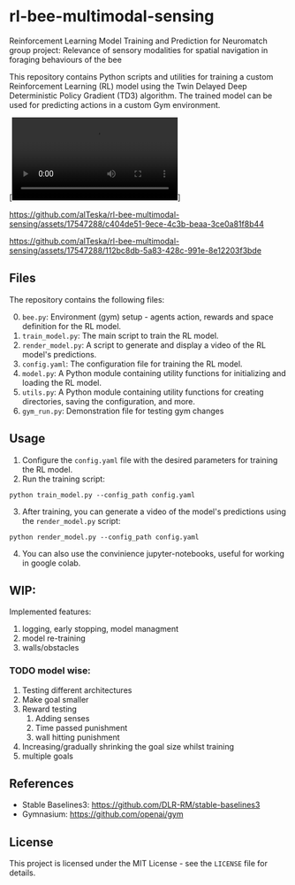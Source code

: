 # rl-bee-multimodal-sensing 
Reinforcement Learning Model Training and Prediction for Neuromatch group project: Relevance of sensory modalities for spatial navigation in foraging behaviours of the bee

This repository contains Python scripts and utilities for training a custom Reinforcement Learning (RL) model using the Twin Delayed Deep Deterministic Policy Gradient (TD3) algorithm. The trained model can be used for predicting actions in a custom Gym environment.


[![Bee Demo](https://raw.githubusercontent.com/alTeska/rl-bee-multimodal-sensing/analysis/complex.mp4)]


https://github.com/alTeska/rl-bee-multimodal-sensing/assets/17547288/c404de51-9ece-4c3b-beaa-3ce0a81f8b44


https://github.com/alTeska/rl-bee-multimodal-sensing/assets/17547288/112bc8db-5a83-428c-991e-8e12203f3bde


## Files

The repository contains the following files:

0. `bee.py`: Environment (gym) setup - agents action, rewards and space definition for the RL model.
1. `train_model.py`: The main script to train the RL model.
2. `render_model.py`: A script to generate and display a video of the RL model's predictions.
3. `config.yaml`: The configuration file for training the RL model.
4. `model.py`: A Python module containing utility functions for initializing and loading the RL model.
5. `utils.py`: A Python module containing utility functions for creating directories, saving the configuration, and more.
6. `gym_run.py`: Demonstration file for testing gym changes


## Usage

1. Configure the `config.yaml` file with the desired parameters for training the RL model.
2. Run the training script:

```python train_model.py --config_path config.yaml```


3. After training, you can generate a video of the model's predictions using the `render_model.py` script:

```python render_model.py --config_path config.yaml```


4. You can also use the convinience jupyter-notebooks, useful for working in google colab.


## WIP:
Implemented features: 
1. logging, early stopping, model managment
2. model re-training
3. walls/obstacles

### TODO model wise:
1. Testing different architectures
2. Make goal smaller
3. Reward testing 
   1. Adding senses
   2. Time passed punishment
   3. wall hitting punishment
4. Increasing/gradually shrinking the goal size whilst training
5. multiple goals


## References

- Stable Baselines3: https://github.com/DLR-RM/stable-baselines3
- Gymnasium: https://github.com/openai/gym

## License

This project is licensed under the MIT License - see the `LICENSE` file for details.
